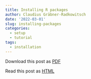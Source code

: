 ```yaml
---
title: Installing R packages
author: Claudius Gräbner-Radkowitsch
date: '2022-03-01'
slug: installing-packages
categories:
  - setup
  - tutorial
tags:
  - installation
---
```


Download this post as [PDF](pubdir/pdfcontent.pdf)

Read this post as [HTML](pubdir/onlinecontent.html)
